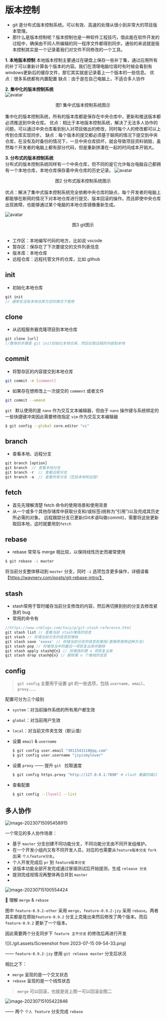 # 版本控制

- git 是分布式版本控制系统。可以有效、高速的处理从很小到非常大的项目版本管理。
- 那什么是版本控制呢？版本控制也是一种软件工程技巧，借此能在软件开发的过程中，确保由不同人所编辑的同一程序文件都得到同步。通俗的来说就是版本控制其实是一个记录着我们对文件不同修改的一个工具。

**1. 本地版本控制**
本地版本控制主要通过在硬盘上保存一些补丁集，通过应用所有的补丁可以重新计算各个版本的内容。我们在清理电脑垃圾时有时候会看到有windows更新后的缓存文件，那它其实就是记录着上一个版本的一些信息。
优点：很多系统都有内置配置
缺点：由于是在自己电脑上，不适合多人协作

**2. 集中化的版本控制系统**<br>
![avatar](https://static.vue-js.com/8b4b3040-f5ad-11eb-85f6-6fac77c0c9b3.png)

<div style="text-align: center;">图1 集中式版本控制系统图示</div>

<br>
集中化的版本控制系统，所有的版本库都是保存在中央仓库中，更新和推送版本都必须推送到中央仓库。
优点：相比于本地版本控制系统，解决了无法多人协作的问题，可以通过中央仓库看到别人对项目做出的修改，同时每个人的修改都可以上传到仓库实现同步。
缺点：每个版本的提交都必须基于联网的情况下提交到中央仓库，在没有及时备份的情况下，一旦中央仓库损坏，就会导致项目资料销毁，虽然每个开发者的电脑上都有部分代码，但是重新拼凑在一起的时间成本开销大。
<br>

**3. 分布式的版本控制系统**<br>
分布式的版本控制系统同样有一个中央仓库，但不同的是它允许每台电脑自己都拥有一个本地仓库，本地仓库保存着中央仓库的历史记录。
![avatar](https://git-scm.com/book/en/v2/images/distributed.png)

<div style="text-align: center;">图2 分布式版本控制系统图示 </div>

<br>
优点：解决了集中式版本控制系统完全依赖中央仓库的缺点，每个开发者的电脑上都能够在断网的情况下对本地仓库进行提交、版本回滚的操作。而且即使中央仓库出现故障，也能够通过某个电脑的本地仓库镜像重新生成。


<br>

![avatar](https://static.vue-js.com/3273c9a0-f79c-11eb-bc6f-3f06e1491664.png)

<div style="text-align: center;">图3 git图示</div>

<br>

- 工作区：本地编写代码的地方，比如说 vscode
- 暂存区：保存在了下次要提交的文件列表信息
- 版本库：本地仓库
- 远程仓库：远程托管文件的仓库，比如 github

## init
- 初始化本地仓库
```js
git init 
// 通常在没有本地仓库为空的情况下使用
```

## clone
- 从远程服务器克隆项目到本地仓库
```js
git clone [url] 
//整体的步骤是 git init初始化本地仓库，然后拉取远程的内容到本地
```



## commit

- 将暂存区的内容提交到本地仓库

```bash
git commit -m [comment]
```

- 如果存在想修改上一次提交的 `comment` 或者文件

```bash
git commit --amend
```

`git ` 默认使用的是 `nano` 作为交互文本编辑器，但由于 `nano` 操作键与系统绑定的一些快捷键冲突因此需要修改指定 `vim` 作为交互文本编辑器

```bash
$ git config --global core.editor "vi"
```




## branch

- 查看本地、远程分支
```js
git branch [option]
git branch  // 查看本地分支
git branch -r  // 查看远程分支
git branch -a  // 查看所有分支（包括本地和远程）
```




## fetch
- 首先先理解清楚 fetch 命令的使用场景和使用背景
- 从一个或多个其他存储库中获取分支和/或标签(统称为“引用”)以及完成其历史所必需的对象。 远程跟踪分支已更新(Git术语叫做commit)，需要将这些更新取回本地，这时就要用到`fetch`



## rebase

- rebase 常常与 merge 相比较，以保持线性历史而被常使用

```bash
$ git rebase -i master
```

将当前分支整体移动到 `master` 分支，同时 `-i` 选项包含更多操作，详细请看 【https://waynerv.com/posts/git-rebase-intro/】



## stash
- stash常用于暂时缓存当前分支修改的内容，然后再切换到别的分支去修改紧急的 bug
- 常用的命令有
```js
//https://www.cnblogs.com/tocy/p/git-stash-reference.html
git stash list // 查看当前 stash堆栈的信息
git stash // 存储当前分支的信息到堆栈
git stash save 'xxxxx' // 存储当前分支的信息到堆栈(更推荐使用这种方法)
git stash pop // 将堆栈当中的最后一项恢复出来并删除
git stash apply stash@{n} // 将堆栈的第 n 项恢复出来
git stash drop stash@{n} // 删除第 n 个堆栈的信息
```



## config

> `git config` 主要用于设置 git 的一些选项，包括 `username`、`email`、`proxy`……

配置可分为三个级别

- `system`：对当前操作系统的所有用户都生效
- `global`：对当前用户生效
- `local`：对当前文件夹生效（默认值）



- 设置 `email` & `username`

  ```bash
  $ git config user.email "3011543110@qq.com"
  $ git config user.username "jzyismylover"
  ```

- 设置 `proxy` —— 提升 `git ` 拉取速度

  ```bash
  $ git config https.proxy "http://127.0.0.1:7890" # clash 暴露的端口
  ```

- 查看配置

  ```bash
  $ git config --[level] --list
  ```




## 多人协作

![image-20230715095458915](./git.assets/image-20230715095458915.png)

一个常见的多人协作场景：

- 基于 `master` 分支创建不同功能分支，不同功能分支由不同开发组维护。
- 在一个开发小组内又有不同开发人员，对应的也需要从`feature版本分支` `fork` 出来 `个人feature分支`。
- 个人开发完成后 `pr` 到 `feature版本分支`
- 该版本功能全部开发完成通过冒烟测试后开始提测，生成 `release 分支`
- 提测完成视情况再整体再合并到 `master`
- 

![image-20230715100554424](./git.assets/image-20230715100554424.png)

🔐 理解 `merge` & `rebase`

图中 `feature-0.9.2-other` 采用 `merge`，`feature-0.9.2-jzy` 采用 `rebase`。两者其实都是在原始`feature-0.9.2` 分支上克隆出来然后修改了两个版本。而后 `feature-0.9.2` 更新了一个版本。

因此需要两个分支同步下 `feature 主干分支` 的修改后再进行开发

![](./git.assets/Screenshot from 2023-07-15 09-54-33.png)

—— `feature-0.9.2-jzy` 使用 `git release master` 分支后状况

相比之下：

- `merge` 呈现的是一个交叉状态
- `rebase` 呈现的是一个线性状态

>  `merge` 可以回滚，也就是说上图一可以回滚会图二

![image-20230715105422846](./git.assets/image-20230715105422846.png)

—— 两个 `个人 feature` 分支完成 `rebase` 

